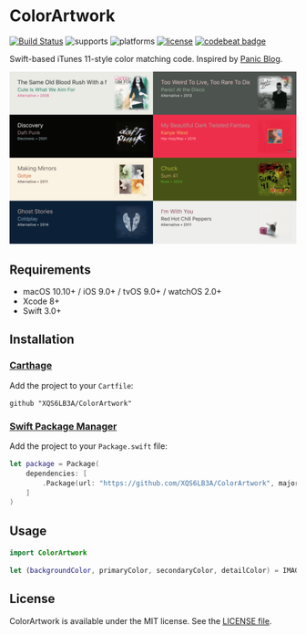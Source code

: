 # ColorArtwork

[![Build Status](https://travis-ci.org/XQS6LB3A/ColorArtwork.svg?branch=master)](https://travis-ci.org/XQS6LB3A/ColorArtwork)
![supports](https://img.shields.io/badge/supports-Carthage%20%7C%20Swift_Package_Manager-brightgreen.svg)
![platforms](https://img.shields.io/badge/platforms-macOS%20%7C%20iOS%20%7C%20tvOS%20%7C%20watchOS-lightgrey.svg)
[![license](https://img.shields.io/badge/license-MIT-blue.svg)](LICENSE)
[![codebeat badge](https://codebeat.co/badges/3a45abf9-c765-49a4-b060-bf774d1288b6)](https://codebeat.co/projects/github-com-xqs6lb3a-colorartwork-master)

Swift-based iTunes 11-style color matching code. Inspired by [Panic Blog](https://panic.com/blog/itunes-11-and-colors/).

![preview](docs/img/preview.png)

## Requirements

- macOS 10.10+ / iOS 9.0+ / tvOS 9.0+ / watchOS 2.0+
- Xcode 8+
- Swift 3.0+

## Installation

### [Carthage](https://github.com/Carthage/Carthage)

Add the project to your `Cartfile`:

```
github "XQS6LB3A/ColorArtwork"
```

### [Swift Package Manager](https://github.com/apple/swift-package-manager)

Add the project to your `Package.swift` file:

```swift
let package = Package(
    dependencies: [
        .Package(url: "https://github.com/XQS6LB3A/ColorArtwork", majorVersion: 0)
    ]
)
```

## Usage

```swift
import ColorArtwork
```

```swift
let (backgroundColor, primaryColor, secondaryColor, detailColor) = IMAGE.getProminentColors()
```

## License

ColorArtwork is available under the MIT license. See the [LICENSE file](LICENSE).


